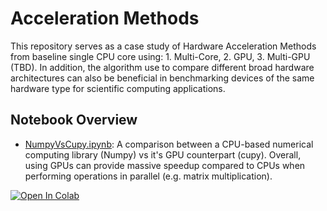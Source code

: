 # Acceleration Methods
This repository serves as a case study of Hardware Acceleration Methods from baseline single CPU core using: 1. Multi-Core, 2. GPU, 3. Multi-GPU (TBD). In addition, the algorithm use to compare different broad hardware architectures can also be beneficial in benchmarking devices of the same hardware type for scientific computing applications. 

## Notebook Overview
- <a href="https://github.com/dotimothy/AccelerationMethods/blob/main/NumpyVsCupy.ipynb">NumpyVsCupy.ipynb</a>: A comparison between a CPU-based numerical computing library (Numpy) vs it's GPU counterpart (cupy). Overall, using GPUs can provide massive speedup compared to CPUs when performing operations in parallel (e.g. matrix multiplication).
<a target="_blank" href="https://colab.research.google.com/github/dotimothy/AccelerationMethods/blob/main/NumpyVsCupy.ipynb">
  <img src="https://colab.research.google.com/assets/colab-badge.svg" alt="Open In Colab"/>
</a>


